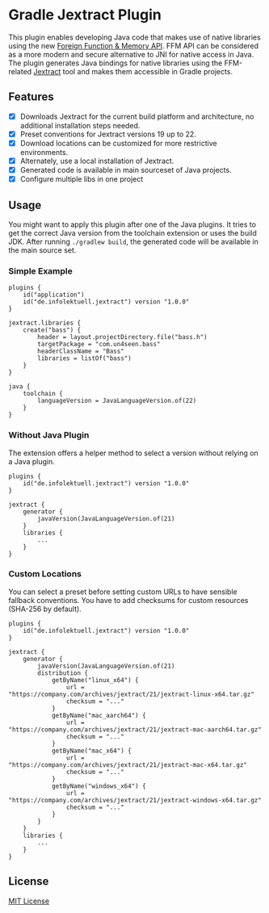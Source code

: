 # Gradle Jextract Plugin

This plugin enables developing Java code that makes use of native libraries using the new [Foreign Function & Memory API][ffm].
FFM API can be considered as a more modern and secure alternative to JNI for native access in Java.
The plugin generates Java bindings for native libraries using the FFM-related [Jextract] tool and makes them accessible in Gradle projects.

## Features

- [x] Downloads Jextract for the current build platform and architecture, no additional installation steps needed.
- [x] Preset conventions for Jextract versions 19 up to 22.
- [x] Download locations can be customized for more restrictive environments.
- [x] Alternately, use a local installation of Jextract.
- [x] Generated code is available in main sourceset of Java projects.
- [x] Configure multiple libs in one project

## Usage

You might want to apply this plugin after one of the Java plugins.
It tries to get the correct Java version from the toolchain extension or uses the build JDK.
After running `./gradlew build`, the generated code will be available in the main source set.

### Simple Example

```
plugins {
    id("application")
    id("de.infolektuell.jextract") version "1.0.0"
}

jextract.libraries {
    create("bass") {
        header = layout.projectDirectory.file("bass.h")
        targetPackage = "com.un4seen.bass"
        headerClassName = "Bass"
        libraries = listOf("bass")
    }
}

java {
    toolchain {
        languageVersion = JavaLanguageVersion.of(22)
    }
}
```

### Without Java Plugin

The extension offers a helper method to select a version without relying on a Java plugin.

```
plugins {
    id("de.infolektuell.jextract") version "1.0.0"
}

jextract {
    generator {
        javaVersion(JavaLanguageVersion.of(21)
    }
    libraries {
        ...
    }
}
```

### Custom Locations

You can select a preset before setting custom URLs to have sensible fallback conventions.
You have to add checksums for custom resources (SHA-256 by default).

```
plugins {
    id("de.infolektuell.jextract") version "1.0.0"
}

jextract {
    generator {
        javaVersion(JavaLanguageVersion.of(21)
        distribution {
            getByName("linux_x64") {
                url = "https://company.com/archives/jextract/21/jextract-linux-x64.tar.gz"
                checksum = "..."
            }
            getByName("mac_aarch64") {
                url = "https://company.com/archives/jextract/21/jextract-mac-aarch64.tar.gz"
                checksum = "..."
            }
            getByName("mac_x64") {
                url = "https://company.com/archives/jextract/21/jextract-mac-x64.tar.gz"
                checksum = "..."
            }
            getByName("windows_x64") {
                url = "https://company.com/archives/jextract/21/jextract-windows-x64.tar.gz"
                checksum = "..."
            }
        }
    }
    libraries {
        ...
    }
}
```

## License

[MIT License](LICENSE.txt)

[jextract]: https://jdk.java.net/jextract/
[ffm]: https://openjdk.org/jeps/454
